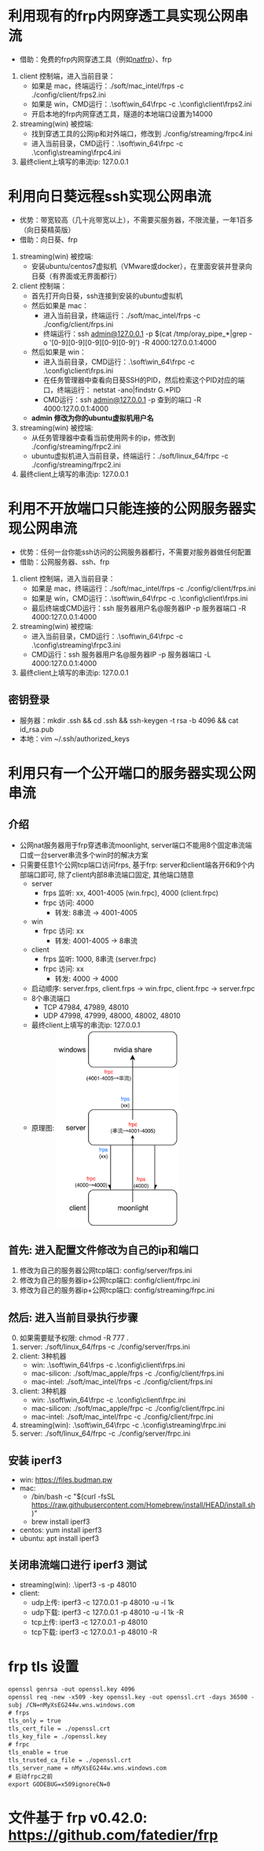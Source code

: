 # 利用现有的frp内网穿透工具实现公网串流
- 借助：免费的frp内网穿透工具（例如[natfrp](https://www.natfrp.com)）、frp
1. client 控制端，进入当前目录：
    - 如果是 mac，终端运行：./soft/mac_intel/frps -c ./config/client/frps2.ini
    - 如果是 win，CMD运行：.\soft\win_64\frpc -c .\config\client\frps2.ini
    - 开启本地的frp内网穿透工具，隧道的本地端口设置为14000
2. streaming(win) 被控端:
    - 找到穿透工具的公网ip和对外端口，修改到 ./config/streaming/frpc4.ini
    - 进入当前目录，CMD运行：.\soft\win_64\frpc -c .\config\streaming\frpc4.ini
3. 最终client上填写的串流ip: 127.0.0.1
# 利用向日葵远程ssh实现公网串流
- 优势：带宽较高（几十兆带宽以上），不需要买服务器，不限流量，一年1百多（向日葵精英版）
- 借助：向日葵、frp
1. streaming(win) 被控端:
    - 安装ubuntu/centos7虚拟机（VMware或docker），在里面安装并登录向日葵（有界面或无界面都行）
2. client 控制端：
    - 首先打开向日葵，ssh连接到安装的ubuntu虚拟机
    - 然后如果是 mac：
      - 进入当前目录，终端运行：./soft/mac_intel/frps -c ./config/client/frps.ini
      - 终端运行：ssh admin@127.0.0.1 -p $(cat /tmp/oray_pipe_*|grep -o '[0-9][0-9][0-9][0-9][0-9]') -R 4000:127.0.0.1:4000
    - 然后如果是 win：
      - 进入当前目录，CMD运行：.\soft\win_64\frpc -c .\config\client\frps.ini
      - 在任务管理器中查看向日葵SSH的PID，然后检索这个PID对应的端口，终端运行： netstat -ano|findstr G.*PID
      - CMD运行：ssh admin@127.0.0.1 -p 查到的端口 -R 4000:127.0.0.1:4000
    - **admin 修改为你的ubuntu虚拟机用户名**
3. streaming(win) 被控端:
    - 从任务管理器中查看当前使用网卡的ip，修改到 ./config/streaming/frpc2.ini
    - ubuntu虚拟机进入当前目录，终端运行：./soft/linux_64/frpc -c ./config/streaming/frpc2.ini
4. 最终client上填写的串流ip: 127.0.0.1
# 利用不开放端口只能连接的公网服务器实现公网串流
- 优势：任何一台你能ssh访问的公网服务器都行，不需要对服务器做任何配置
- 借助：公网服务器、ssh、frp
1. client 控制端，进入当前目录：
    - 如果是 mac，终端运行：./soft/mac_intel/frps -c ./config/client/frps.ini
    - 如果是 win，CMD运行：.\soft\win_64\frpc -c .\config\client\frps.ini
    - 最后终端或CMD运行：ssh 服务器用户名@服务器IP -p 服务器端口 -R 4000:127.0.0.1:4000
2. streaming(win) 被控端:
    - 进入当前目录，CMD运行：.\soft\win_64\frpc -c .\config\streaming\frpc3.ini
    - CMD运行：ssh 服务器用户名@服务器IP -p 服务器端口 -L 4000:127.0.0.1:4000
3. 最终client上填写的串流ip: 127.0.0.1
## 密钥登录
- 服务器：mkdir .ssh && cd .ssh && ssh-keygen -t rsa -b 4096 && cat id_rsa.pub
- 本地：vim ~/.ssh/authorized_keys
# 利用只有一个公开端口的服务器实现公网串流
## 介绍
- 公网nat服务器用于frp穿透串流moonlight, server端口不能用8个固定串流端口或一台server串流多个win时的解决方案
- 只需要任意1个公网tcp端口访问frps, 基于frp: server和client端各开6和9个内部端口即可, 除了client内部8串流端口固定, 其他端口随意
  - server
      - frps 监听: xx, 4001-4005 (win.frpc), 4000 (client.frpc)
      - frpc 访问: 4000
          - 转发: 8串流 → 4001-4005
  - win
      - frpc 访问: xx
          - 转发: 4001-4005 → 8串流
  - client
      - frps 监听: 1000, 8串流 (server.frpc)
      - frpc 访问: xx
          - 转发: 4000 → 4000
  - 启动顺序: server.frps, client.frps → win.frpc, client.frpc → server.frpc
  - 8个串流端口
      - TCP 47984, 47989, 48010
      - UDP 47998, 47999, 48000, 48002, 48010
  - 最终client上填写的串流ip: 127.0.0.1
  - 原理图: <img src="img.png" width = "250" alt="" align=center />

## 首先: 进入配置文件修改为自己的ip和端口
1. 修改为自己的服务器公网tcp端口: config/server/frps.ini
2. 修改为自己的服务器ip+公网tcp端口: config/client/frpc.ini
3. 修改为自己的服务器ip+公网tcp端口: config/streaming/frpc.ini

## 然后: 进入当前目录执行步骤
0. 如果需要赋予权限: chmod -R 777 .
1. server: ./soft/linux_64/frps -c ./config/server/frps.ini
2. client: 3种机器
   - win: .\soft\win_64\frps -c .\config\client\frps.ini
   - mac-silicon: ./soft/mac_apple/frps -c ./config/client/frps.ini
   - mac-intel: ./soft/mac_intel/frps -c ./config/client/frps.ini
3. client: 3种机器
   - win: .\soft\win_64\frpc -c .\config\client\frpc.ini
   - mac-silicon: ./soft/mac_apple/frpc -c ./config/client/frpc.ini
   - mac-intel: ./soft/mac_intel/frpc -c ./config/client/frpc.ini
4. streaming(win): .\soft\win_64\frpc -c .\config\streaming\frpc.ini
5. server: ./soft/linux_64/frpc -c ./config/server/frpc.ini

## 安装 iperf3
- win: https://files.budman.pw
- mac:
  - /bin/bash -c "$(curl -fsSL https://raw.githubusercontent.com/Homebrew/install/HEAD/install.sh)"
  - brew install iperf3
- centos: yum install iperf3
- ubuntu: apt install iperf3

## 关闭串流端口进行 iperf3 测试
- streaming(win): .\iperf3 -s -p 48010
- client:
  - udp上传: iperf3 -c 127.0.0.1 -p 48010 -u -l 1k
  - udp下载: iperf3 -c 127.0.0.1 -p 48010 -u -l 1k -R
  - tcp上传: iperf3 -c 127.0.0.1 -p 48010
  - tcp下载: iperf3 -c 127.0.0.1 -p 48010 -R

# frp tls 设置
```shell
openssl genrsa -out openssl.key 4096
openssl req -new -x509 -key openssl.key -out openssl.crt -days 36500 -subj /CN=nMyXsEG244w.wns.windows.com
# frps
tls_only = true
tls_cert_file = ./openssl.crt
tls_key_file = ./openssl.key
# frpc
tls_enable = true
tls_trusted_ca_file = ./openssl.crt
tls_server_name = nMyXsEG244w.wns.windows.com
# 启动frpc之前
export GODEBUG=x509ignoreCN=0
```

# 文件基于 frp v0.42.0: https://github.com/fatedier/frp
